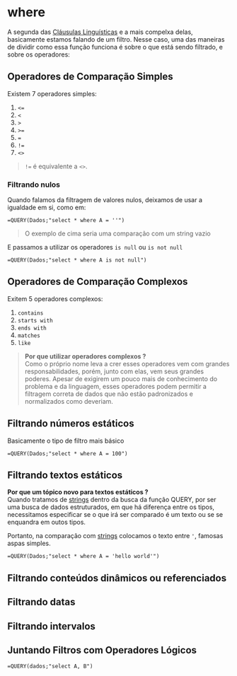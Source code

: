 # where

A segunda das [Cláusulas Linguísticas](https://developers.google.com/chart/interactive/docs/querylanguage?sjid=1226402367079700006-SA&hl=pt-br#language-clauses) e a mais compelxa delas, basicamente estamos falando de um filtro. Nesse caso, uma das maneiras de dividir como essa função funciona é sobre o que está sendo filtrado, e sobre os operadores:

## Operadores de Comparação Simples

Existem 7 operadores simples:

1. `<=`
2. `<`
3. `>`
4. `>=`
5. `=`
6. `!=`
7. `<>`

> `!=` é equivalente a `<>`.

### Filtrando nulos

Quando falamos da filtragem de valores nulos, deixamos de usar a igualdade em si, como em:

```sheets
=QUERY(Dados;"select * where A = ''")
```

> O exemplo de cima seria uma comparação com um string vazio

E passamos a utilizar os operadores `is null` ou `is not null`

```sheets
=QUERY(Dados;"select * where A is not null")
```

## Operadores de Comparação Complexos

Exitem 5 operadores complexos:

1. `contains`
2. `starts with`
3. `ends with`
4. `matches`
5. `like`

> **Por que utilizar operadores complexos ?**  
> Como o próprio nome leva a crer esses operadores vem com grandes responsabilidades, porém, junto com elas, vem seus grandes poderes. Apesar de exigirem um pouco mais de conhecimento do problema e da linguagem, esses operadores podem permitir a filtragem correta de dados que não estão padronizados e normalizados como deveriam.

## Filtrando números estáticos

Basicamente o tipo de filtro mais básico

```sheets
=QUERY(Dados;"select * where A = 100")
```

## Filtrando textos estáticos

**Por que um tópico novo para textos estáticos ?**  
Quando tratamos de [strings](../../../DBConcepts.md#string) dentro da busca da função QUERY, por ser uma busca de dados estruturados, em que há diferença entre os tipos, necessitamos especificar se o que irá ser comparado é um texto ou se se enquandra em outos tipos.

Portanto, na comparação com [strings](../../../DBConcepts.md#string) colocamos o texto entre `'`, famosas aspas simples.

```sheets
=QUERY(Dados;"select * where A = 'hello world'")
```

## Filtrando conteúdos dinâmicos ou referenciados

## Filtrando datas

## Filtrando intervalos

## Juntando Filtros com Operadores Lógicos

```sheets
=QUERY(dados;"select A, B")
```
